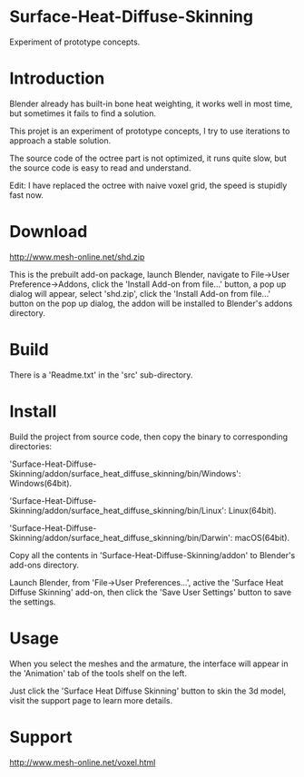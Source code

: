 # Surface-Heat-Diffuse-Skinning
Experiment of prototype concepts.
# Introduction
Blender already has built-in bone heat weighting, it works well in most time, but sometimes it fails to find a solution.

This projet is an experiment of prototype concepts, I try to use iterations to approach a stable solution.

The source code of the octree part is not optimized, it runs quite slow, but the source code is easy to read and understand.

Edit: I have replaced the octree with naive voxel grid, the speed is stupidly fast now.

# Download
http://www.mesh-online.net/shd.zip

This is the prebuilt add-on package, launch Blender, navigate to File->User Preference->Addons, click the 'Install Add-on from file...' button, a pop up dialog will appear, select 'shd.zip', click the 'Install Add-on from file...' button on the pop up dialog, the addon will be installed to Blender's addons directory.

# Build
There is a 'Readme.txt' in the 'src' sub-directory.

# Install
Build the project from source code, then copy the binary to corresponding directories:

'Surface-Heat-Diffuse-Skinning/addon/surface_heat_diffuse_skinning/bin/Windows': Windows(64bit).

'Surface-Heat-Diffuse-Skinning/addon/surface_heat_diffuse_skinning/bin/Linux': Linux(64bit).

'Surface-Heat-Diffuse-Skinning/addon/surface_heat_diffuse_skinning/bin/Darwin': macOS(64bit).

Copy all the contents in 'Surface-Heat-Diffuse-Skinning/addon' to Blender's add-ons directory.

Launch Blender, from 'File->User Preferences...', active the 'Surface Heat Diffuse Skinning' add-on, then click the 'Save User Settings' button to save the settings.

# Usage
When you select the meshes and the armature, the interface will appear in the 'Animation' tab of the tools shelf on the left.

Just click the 'Surface Heat Diffuse Skinning' button to skin the 3d model, visit the support page to learn more details.

# Support
http://www.mesh-online.net/voxel.html
